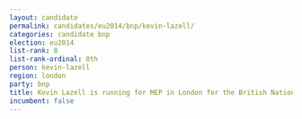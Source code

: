 ```yaml
---
layout: candidate
permalink: candidates/eu2014/bnp/kevin-lazell/
categories: candidate bnp
election: eu2014
list-rank: 8
list-rank-ordinal: 8th
person: kevin-lazell
region: london
party: bnp
title: Kevin Lazell is running for MEP in London for the British National Party
incumbent: false
---
```

